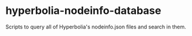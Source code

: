 # hyperbolia-nodeinfo-database
Scripts to query all of Hyperbolia's nodeinfo.json files and search in them.
